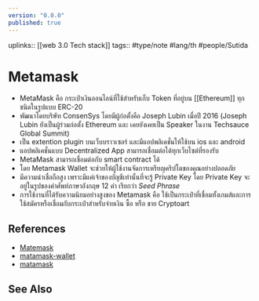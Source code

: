 ```yaml
---
version: "0.0.0"
published: true
---
```

uplinks:: [[web 3.0 Tech stack]] 
tags:: #type/note #lang/th #people/Sutida

# Metamask
- MetaMask คือ กระเป๋าเงินออนไลน์ที่ใช้สำหรับเก็บ Token ที่อยู่บน [[Ethereum]] ทุกชนิดในรูปแบบ ERC-20 
- พัฒนาโดยบริษัท ConsenSys โดยมีผู้ก่อตั้งคือ Joseph Lubin เมื่อปี 2016 (Joseph Lubin ยังเป็นผู้ร่วมก่อตั้ง Ethereum และ เคยยังเคยเป็น Speaker ในงาน Techsauce Global Summit)
- เป็น extention plugin บนเว็บบราวเซอร์ และมีแอปพลิเคชั่นให้ใช้บน ios และ android
- แอปพลิเคชั่นแบบ Decentralized App สามารถเชื่อมต่อได้ทุกเว็บไซต์ที่รองรับ
- MetaMask สามารถเชื่อมต่อกับ smart contract ได้
- โดย Metamask Wallet จะช่วยให้ผู้ใช้งานจัดการเหรียญคริปโตของคุณอย่างปลอดภัย
- มีความน่าเชื่อถือสูง เพราะมีแค่เจ้าของบัญชีเท่านั้นที่จะรู้ Private Key โดย Private Key จะอยู่ในรูปของคำศัพท์ภาษาอังกฤษ 12 คำ เรียกว่า *Seed Phrase*
-  การใช้งานที่ได้รับความนิยมอย่างสูงของ Metamask คือ ใช้เป็นกระเป๋าที่เชื่อมทั้งเกมส์และการใช้สมัครหรือเชื่อมกับกระเป๋าสำหรับจ่ายเงิน ซื้อ หรือ ขาย Cryptoart 

## References
- [Matemask](https://www.forexduck.com/metamask-is/)
- [matamask-wallet](https://sputnikth.com/index.php/2021/07/25/how-to-use-metamask-wallet/)
- [matamask](https://chrome.google.com/webstore/detail/metamask/nkbihfbeogaeaoehlefnkodbefgpgknn)

## See Also

